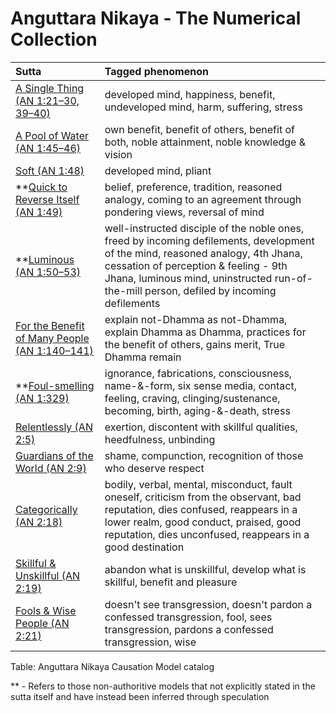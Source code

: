 # Anguttara Nikaya - The Numerical Collection

|Sutta|Tagged phenomenon|
|:--|:--|
|[A Single Thing (AN 1:21–30, 39–40)](./1/21/AN1_21.md)|developed mind, happiness, benefit, undeveloped mind, harm, suffering, stress|
|[A Pool of Water (AN 1:45–46)](./1/45/AN1_45.md)|own benefit, benefit of others, benefit of both, noble attainment, noble knowledge & vision|
|[Soft (AN 1:48)](./1/48/AN1_48.md)|developed mind, pliant|
|**[Quick to Reverse Itself (AN 1:49)](./1/49/AN1_49.md)|belief, preference, tradition, reasoned analogy, coming to an agreement through pondering views, reversal of mind|
|**[Luminous (AN 1:50–53)](./1/50/AN1_50.md)|well-instructed disciple of the noble ones, freed by incoming defilements, development of the mind, reasoned analogy, 4th Jhana, cessation of perception & feeling - 9th Jhana, luminous mind, uninstructed run-of-the-mill person, defiled by incoming defilements|
|[For the Benefit of Many People (AN 1:140–141)](./1/140/AN1_140.md)|explain not-Dhamma as not-Dhamma, explain Dhamma as Dhamma, practices for the benefit of others, gains merit, True Dhamma remain|
|**[Foul-smelling (AN 1:329)](./1/329/AN1_329.md)|ignorance, fabrications, consciousness, name-&-form, six sense media, contact, feeling, craving, clinging/sustenance, becoming, birth, aging-&-death, stress|
|[Relentlessly (AN 2:5)](./2/5/AN2_5.md)|exertion, discontent with skillful qualities, heedfulness, unbinding|
|[Guardians of the World (AN 2:9)](./2/9/AN2_9.md)|shame, compunction, recognition of those who deserve respect|
|[Categorically (AN 2:18)](./2/18/AN2_18.md)|bodily, verbal, mental, misconduct, fault oneself, criticism from the observant, bad reputation, dies confused, reappears in a lower realm, good conduct, praised, good reputation, dies unconfused, reappears in a good destination|
|[Skillful & Unskillful (AN 2:19)](./2/19/AN2_19.md)|abandon what is unskillful, develop what is skillful, benefit and pleasure|
|[Fools & Wise People (AN 2:21)](./2/21/AN2_21.md)|doesn't see transgression, doesn't pardon a confessed transgression, fool, sees transgression, pardons a confessed transgression, wise|

Table: Anguttara Nikaya Causation Model catalog

** - Refers to those non-authoritive models that not explicitly stated in the sutta itself and have instead been inferred through speculation
